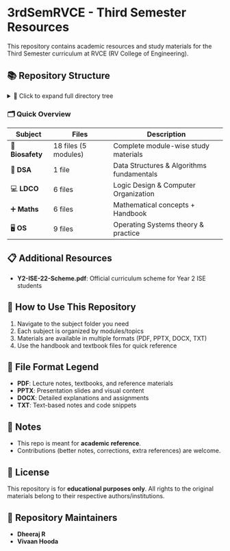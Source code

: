 # 3rdSemRVCE - Third Semester Resources

This repository contains academic resources and study materials for the Third Semester curriculum at RVCE (RV College of Engineering).

## 📚 Repository Structure

<details>
<summary>🔽 Click to expand full directory tree</summary>

```
📁 3rdSemRVCE/
├── 🧬 Biosafety/
│   ├── 📂 Module 1/
│   │   ├── 📄 1.1.pdf
│   │   ├── 📄 1.2.pdf
│   │   └── 📄 1.3.pdf
│   ├── 📂 Module 2/
│   │   ├── 📄 2.pdf
│   │   └── 📊 2.pptx
│   ├── 📂 Module 3/
│   │   ├── 📄 3.1.pdf
│   │   ├── 📊 3.2.pptx
│   │   ├── 📄 3.3.pdf
│   │   ├── 📊 3.4.pptx
│   │   └── 📄 3.5.pdf
│   ├── 📂 Module 4/
│   │   ├── 📄 4.1.pdf
│   │   ├── 📄 4.2.pdf
│   │   ├── 📝 4.3.docx
│   │   ├── 📄 4.4.pdf
│   │   └── 📊 4.5.pptx
│   └── 📂 Module 5/
│       ├── 📄 5.1.pdf
│       ├── 📄 5.2.pdf
│       ├── 📄 5.3.pdf
│       ├── 📄 5.4.pdf
│       ├── 📄 5.5.pdf
│       └── 📄 5.6.pdf
├── 🔢 DSA/
│   └── 📄 1.pdf
├── 💻 LDCO/
│   ├── 📜 1.txt
│   ├── 📄 2.pdf
│   ├── 📄 3.pdf
│   ├── 📄 4.pdf
│   ├── 📄 5.pdf
│   └── 📚 TB.pdf
├── ➕ Maths/
│   ├── 📄 1.pdf
│   ├── 📄 2.pdf
│   ├── 📄 3.pdf
│   ├── 📄 4.pdf
│   ├── 📄 5.pdf
│   └── 📖 Handbook.pdf
├── 🖥️ OS/
│   ├── 📄 1&2.pdf
│   ├── 📝 1.docx
│   ├── 📝 2.docx
│   ├── 📄 2.pdf
│   ├── 📄 3.pdf
│   ├── 📄 4.pdf
│   ├── 📊 5.1.pptx
│   ├── 📊 5.2.pptx
│   └── 📊 5.pptx
├── 📋 README.md
└── 🎓 Y2-ISE-22-Scheme.pdf
```
</details>

### 🗂️ Quick Overview
| Subject | Files | Description |
|---------|-------|-------------|
| 🧬 **Biosafety** | 18 files (5 modules) | Complete module-wise study materials |
| 🔢 **DSA** | 1 file | Data Structures & Algorithms fundamentals |
| 💻 **LDCO** | 6 files | Logic Design & Computer Organization |
| ➕ **Maths** | 6 files | Mathematical concepts + Handbook |
| 🖥️ **OS** | 9 files | Operating Systems theory & practice |

## 📋 Additional Resources

- **Y2-ISE-22-Scheme.pdf**: Official curriculum scheme for Year 2 ISE students

## 🎯 How to Use This Repository

1. Navigate to the subject folder you need
2. Each subject is organized by modules/topics
3. Materials are available in multiple formats (PDF, PPTX, DOCX, TXT)
4. Use the handbook and textbook files for quick reference

## 📝 File Format Legend

- **PDF**: Lecture notes, textbooks, and reference materials
- **PPTX**: Presentation slides and visual content
- **DOCX**: Detailed explanations and assignments
- **TXT**: Text-based notes and code snippets

## 📌 Notes
* This repo is meant for **academic reference**.
* Contributions (better notes, corrections, extra references) are welcome.

## 📄 License
This repository is for **educational purposes only**. All rights to the original materials belong to their respective authors/institutions.

## 👥 Repository Maintainers
- **Dheeraj R**
- **Vivaan Hooda**